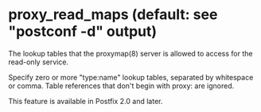 # proxy_read_maps (default: see "postconf -d" output)

The lookup tables that the proxymap(8) server is allowed to
access for the read-only service.




Specify zero or more "type:name" lookup tables, separated by
whitespace or comma.
Table references that don't begin with proxy: are ignored.




This feature is available in Postfix 2.0 and later.



